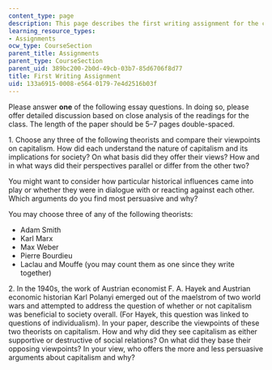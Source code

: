 ```yaml
---
content_type: page
description: This page describes the first writing assignment for the course.
learning_resource_types:
- Assignments
ocw_type: CourseSection
parent_title: Assignments
parent_type: CourseSection
parent_uid: 389bc200-2b0d-49cb-03b7-85d6706f8d77
title: First Writing Assignment
uid: 133a6915-0008-e564-0179-7e4d2516b03f
---
```


Please answer **one** of the following essay questions. In doing so, please offer detailed discussion based on close analysis of the readings for the class. The length of the paper should be 5–7 pages double-spaced.

1\. Choose any three of the following theorists and compare their viewpoints on capitalism. How did each understand the nature of capitalism and its implications for society? On what basis did they offer their views? How and in what ways did their perspectives parallel or differ from the other two?

You might want to consider how particular historical influences came into play or whether they were in dialogue with or reacting against each other. Which arguments do you find most persuasive and why?

You may choose three of any of the following theorists:

*   Adam Smith
*   Karl Marx
*   Max Weber
*   Pierre Bourdieu
*   Laclau and Mouffe (you may count them as one since they write together)

2\. In the 1940s, the work of Austrian economist F. A. Hayek and Austrian economic historian Karl Polanyi emerged out of the maelstrom of two world wars and attempted to address the question of whether or not capitalism was beneficial to society overall. (For Hayek, this question was linked to questions of individualism). In your paper, describe the viewpoints of these two theorists on capitalism. How and why did they see capitalism as either supportive or destructive of social relations? On what did they base their opposing viewpoints? In your view, who offers the more and less persuasive arguments about capitalism and why?